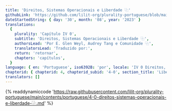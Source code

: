 ```yaml
---
title: 'Direitos, Sistemas Operacionais e Liberdade ⿻'
githubLink: 'https://github.com/lilit-org/plurality-portuguese/blob/main/contents/portuguese/4-0-direitos-sistemas-operacionais-e-liberdade-⿻.md'
dateStartedString: { day: '30', month: '08', year: '2023' }
translations:
  {
    plurality: 'Capítulo IV 0',
    subtitle: 'Direitos, Sistemas Operacionais e Liberdade ⿻',
    authorsLead: 'Por E. Glen Weyl, Audrey Tang e Comunidade ⿻',
    translatorsLead: 'Traduzido por:',
    return: 'retornar',
    chapters: 'capítulos',
  }
language: { en: 'Portuguese', iso6392B: 'por', locale: 'IV 0 Direitos, Sistemas Operacionais e Liberdade Digital' }
chapterid: { chapterid: 4, chapterid_subid: '4-0', section_title: 'Liberdade' }
translators: []
---
```

{% readdynamiccode 'https://raw.githubusercontent.com/lilit-org/plurality-portuguese/main/contents/portuguese/4-0-direitos-sistemas-operacionais-e-liberdade-⿻.md' %} 